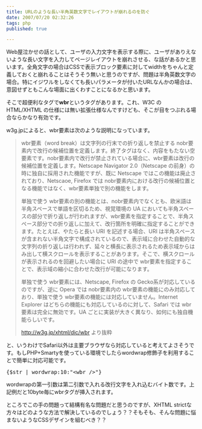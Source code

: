 ```yaml
---
title: URLのような長い半角英数文字でレイアウトが崩れるのを防ぐ
date: 2007/07/20 02:32:26
tags: php
published: true

---
```


<p>Web屋泣かせの話として、ユーザの入力文字を表示する際に、ユーザがありえないような長い文字を入力してページレイアウトを崩れさせる、な話があるかと思います。全角文字の場合はCSSで表示ブロック要素に対してwidthをちゃんと定義しておくと崩れることはそうそう無いと思うのですが、問題は半角英数文字の場合。特にイジワルをしなくても長いパラメータが付いたURLなんかの場合は、意図せずともこんな場面に出くわすことになるかと思います。</p>

<p>そこで超便利なタグで<strong>wbr</strong>というタグがあります。これ、W3C の HTML/XHTML の仕様には無い拡張仕様なんですけども、そこが目をつぶれる場合ならかなり有効です。</p>

<p>w3g.jpによると、wbr要素は次のような説明になっています。</p>

<p>
<blockquote><p>wbr要素（word break）は文字列の行末での折り返しを禁止する nobr要素内で改行の候補位置を定義します。終了タグはなく、内容をもたない空要素です。nobr要素内で改行が禁止されている場合に、wbr要素は改行の候補位置を定義します。Netscape Navigator 2.0（Netscape の前身）の時に独自に採用された機能ですが、既に Netscape ではこの機能は廃止されており、Netscaoe, Firefox では nobr要素内における改行の候補位置となる機能ではなく、wbr要素単独で別の機能をします。</p>

<p>単独で使う wbr要素の別の機能とは、nobr要素内でなくとも、欧米語は半角スペースで単語を区切るため、視覚環境の UA においても半角スペースの部分で折り返しが行われますが、wbr要素を指定することで、半角スペース部分での折り返しに加えて、改行箇所を明確に指定することができます。たとえば、やたらと長い URI を記述する場合、URI は半角スペースが含まれない半角文字で構成されているので、表示域に合わせた自動的な文字列の折り返しは行われず、延々と横長に表示されるため表示域からはみ出して横スクロールを表示することがあります。そこで、横スクロールが表示されるのを回避したい場合に URI の途中で wbr要素を指定することで、表示域の縮小に合わせた改行が可能になります。</p>

<p>単独で使う wbr要素には、Netscape, Firefox の Gecko系が対応しているのですが、逆に Opera では nobr要素内の wbr要素の機能にのみ対応しており、単独で使う wbr要素の機能には対応していません。Internet Explorer はどちらの機能にも対応しているのに対して、Safari では wbr要素は完全に無効です。UA ごとに実装が大きく異なり、如何にも独自機能らしいです。</p>
<p><a href="http://w3g.jp/xhtml/dic/wbr">http://w3g.jp/xhtml/dic/wbr</a> より抜粋</p>
</blockquote>
</p>

<p>と、いうわけでSafari以外は主要ブラウザなら対応していると考えてよさそうです。もしPHP+Smartyを使っている環境でしたらwordwrap修飾子を利用することで簡単に対応可能です。</p>

<p><pre>{$str | wordwrap:10:"&lt;wbr /&gt;"}</pre></p>

<p>wordwrapの第一引数は第二引数で入れる改行文字を入れ込むバイト数です。上記例だと10byte毎にwbrタグが挿入されます。</p>

<p>ところでこの手の問題って結構有名な問題だと思うのですが、XHTML strictな方々はどのような方法で解決しているのでしょう？？そもそも、そんな問題に悩まないようなCSSデザインを組むべき？？</p>
